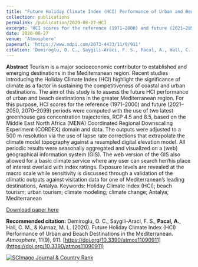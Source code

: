 ```yaml
---
title: "Future Holiday Climate Index (HCI) Performance of Urban and Beach Destinations in the Mediterranean"
collection: publications
permalink: /publication/2020-08-27-HCI
excerpt: 'HCI scores for the reference (1971–2000) and future (2021–2050, 2070–2099) periods were computed with the use of two latest greenhouse gas concentration trajectories, RCP 4.5 and 8.5, based on the Middle East North Africa (MENA) Coordinated Regional Downscaling Experiment (CORDEX) domain and data.'
date: 2020-08-27
venue: 'Atmosphere'
paperurl: 'https://www.mdpi.com/2073-4433/11/9/911'
citation: 'Demiroglu, O. C., Saygili-Araci, F. S., Pacal, A., Hall, C. M., & Kurnaz, M. L. (2020). &quot;Future Holiday Climate Index (HCI) Performance of Urban and Beach Destinations in the Mediterranean.&quot; <i>Atmosphere</i>. 11(9), 911.'
---
```

**Abstract**
Tourism is a major socioeconomic contributor to established and emerging destinations in the Mediterranean region. Recent studies introducing the Holiday Climate Index (HCI) highlight the significance of climate as a factor in sustaining the competitiveness of coastal and urban destinations. The aim of this study is to assess the future HCI performance of urban and beach destinations in the greater Mediterranean region. For this purpose, HCI scores for the reference (1971–2000) and future (2021–2050, 2070–2099) periods were computed with the use of two latest greenhouse gas concentration trajectories, RCP 4.5 and 8.5, based on the Middle East North Africa (MENA) Coordinated Regional Downscaling Experiment (CORDEX) domain and data. The outputs were adjusted to a 500 m resolution via the use of lapse rate corrections that extrapolate the climate model topography against a resampled digital elevation model. All periodic results were seasonally aggregated and visualized on a (web) geographical information system (GIS). The web version of the GIS also allowed for a basic climate service where any user can search her/his place of interest overlaid with index ratings. Exposure levels are revealed at the macro scale while sensitivity is discussed through a validation of the climatic outputs against visitation data for one of Mediterranean’s leading destinations, Antalya.
Keywords: Holiday Climate Index (HCI); beach tourism; urban tourism; climate modeling; climate change; Antalya; Mediterranean

[Download paper here](https://www.mdpi.com/2073-4433/11/9/911)

**Recommended citation:** Demiroglu, O. C., Saygili-Araci, F. S., **Pacal, A.**, Hall, C. M., & Kurnaz, M. L. (2020). Future Holiday Climate Index (HCI) Performance of Urban and Beach Destinations in the Mediterranean. _Atmosphere_, 11(9), 911. [https://doi.org/10.3390/atmos11090911](https://doi.org/10.3390/atmos11090911)

<a href="https://www.scimagojr.com/journalsearch.php?q=15838&amp;tip=sid&amp;exact=no" title="SCImago Journal &amp; Country Rank"><img border="0" src="https://www.scimagojr.com/journal_img.php?id=15838" alt="SCImago Journal &amp; Country Rank"  /></a>
